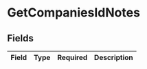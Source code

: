 # GetCompaniesIdNotes


## Fields

| Field       | Type        | Required    | Description |
| ----------- | ----------- | ----------- | ----------- |